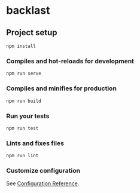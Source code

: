 # backlast

## Project setup
```
npm install
```

### Compiles and hot-reloads for development
```
npm run serve
```

### Compiles and minifies for production
```
npm run build
```

### Run your tests
```
npm run test
```

### Lints and fixes files
```
npm run lint
```

### Customize configuration
See [Configuration Reference](https://cli.vuejs.org/config/).
